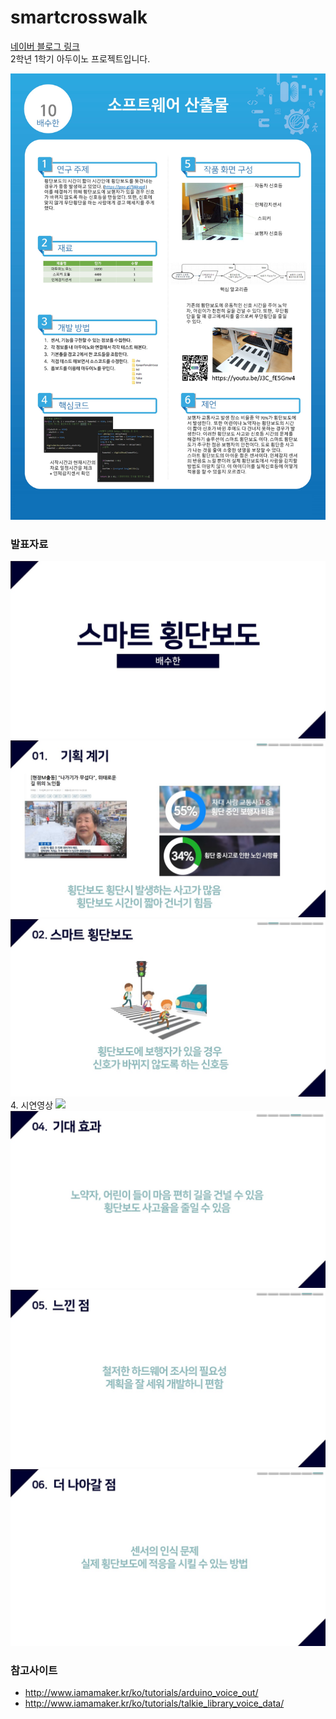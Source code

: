 # smartcrosswalk
[네이버 블로그 링크](https://blog.naver.com/PostList.nhn?blogId=soohan530&from=postList&categoryNo=30) <br>
2학년 1학기 아두이노 프로젝트입니다.  <br>

![](사진.jpg)

### 발표자료

![](발표자료/슬라이드1.JPG)
![](발표자료/슬라이드2.JPG)
![](발표자료/슬라이드3.JPG)
4. 시연영상
[![](http://img.youtube.com/vi/J3C_fE5Gnv4/0.jpg)](https://www.youtube.com/watch?v=J3C_fE5Gnv4)
![](발표자료/슬라이드5.JPG)
![](발표자료/슬라이드6.JPG)
![](발표자료/슬라이드7.JPG)


### 참고사이트
- http://www.iamamaker.kr/ko/tutorials/arduino_voice_out/
- http://www.iamamaker.kr/ko/tutorials/talkie_library_voice_data/
